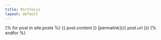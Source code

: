 ```yaml
---
title: Portfolio
layout: default
---
```


{% for post in site.posts %}
{{ post.content }}
[permalink]({{ post.url }})
{% endfor %}

